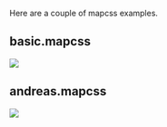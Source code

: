 Here are a couple of mapcss examples.

basic.mapcss
--------------
![](http://www.quick-screen.co.uk/g15fge)

andreas.mapcss
--------------
![](http://www.quick-screen.co.uk/nl5405)
